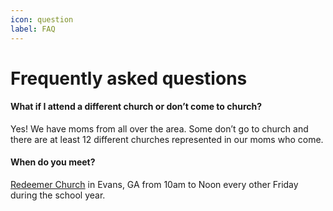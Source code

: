 ```yaml
---
icon: question
label: FAQ
---
```


# Frequently asked questions

#### What if I attend a different church or don’t come to church?
Yes! We have moms from all over the area. Some don’t go to church and there are at least 12 different churches represented in our moms who come.

#### When do you meet?
[Redeemer Church](location.md) in Evans, GA from 10am to Noon every other Friday during the school year.
